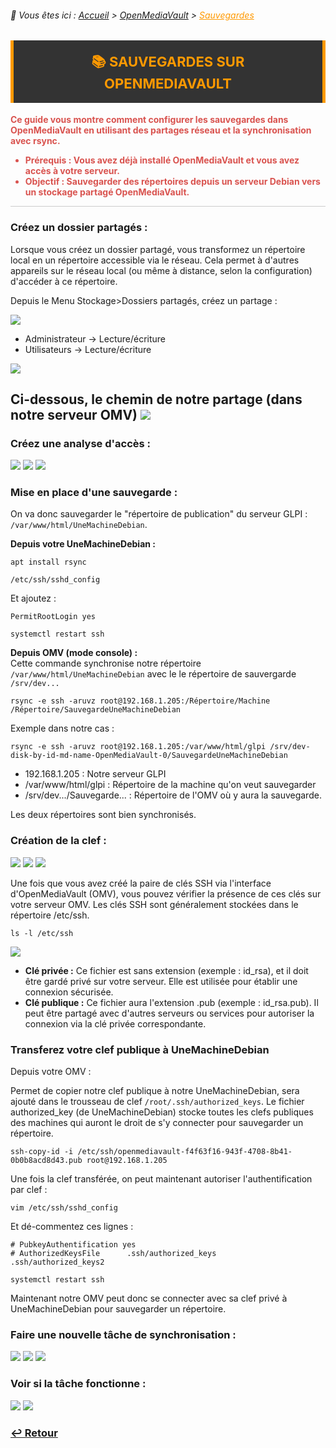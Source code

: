 <link rel="stylesheet" type="text/css" href="../../assets/css/principal-theme.css">

###### 📂 Vous êtes ici : [Accueil](../../index.md) > [OpenMediaVault](../openmediavault/index.md) > <a href="." style="color: #ff9900; text-decoration: underline;">Sauvegardes</a>

<div style="background-color: #333; color: #fff; border-left: 5px solid #ff9900; border-right: 5px solid #ff9900; padding: 18px 22px; margin-bottom: 18px; text-align: center;">
  <strong style="font-size: 22px; color: #ff9900;">📚 SAUVEGARDES SUR OPENMEDIAVAULT</strong>
</div>

<div style="color: #d9534f; font-weight: bold; margin-bottom: 1em;">
  <p>Ce guide vous montre comment configurer les sauvegardes dans OpenMediaVault en utilisant des partages réseau et la synchronisation avec <strong>rsync</strong>.</p>
  <ul>
    <li><strong>Prérequis :</strong> Vous avez déjà installé OpenMediaVault et vous avez accès à votre serveur.</li>
    <li><strong>Objectif :</strong> Sauvegarder des répertoires depuis un serveur Debian vers un stockage partagé OpenMediaVault.</li>
  </ul>
</div>

<hr style="border: 1px solid #ccc; height: 1px; background-color: #ccc; border: none;">


### Créez un dossier partagés : 
Lorsque vous créez un dossier partagé, vous transformez un répertoire local en un répertoire accessible via le réseau. Cela permet à d'autres appareils sur le réseau local (ou même à distance, selon la configuration) d'accéder à ce répertoire.

Depuis le Menu Stockage>Dossiers partagés, créez un partage : 

![](/assets/images/omv-create.png)

- Administrateur -> Lecture/écriture
- Utilisateurs -> Lecture/écriture

![](/assets/images/omv-dossierspartages.png)

Ci-dessous, le chemin de notre partage (dans notre serveur OMV)
![](/assets/images/omv-cheminsave.png)
---

### Créez une analyse d'accès : 

![](/assets/images/omv-analysedaccess.png)
![](/assets/images/omv-analysedaccess2.png)
![](/assets/images/omv-analysedaccess3.png)

### Mise en place d'une sauvegarde : 

On va donc sauvegarder le "répertoire de publication" du serveur GLPI : `/var/www/html/UneMachineDebian`.

**Depuis votre UneMachineDebian :**
```
apt install rsync
```

```
/etc/ssh/sshd_config
``` 
Et ajoutez :
```
PermitRootLogin yes
```
```
systemctl restart ssh
```

**Depuis OMV (mode console) :**  
Cette commande synchronise notre répertoire `/var/www/html/UneMachineDebian` avec le le répertoire de sauvergarde `/srv/dev...`

```
rsync -e ssh -aruvz root@192.168.1.205:/Répertoire/Machine /Répertoire/SauvegardeUneMachineDebian
```

Exemple dans notre cas :

```
rsync -e ssh -aruvz root@192.168.1.205:/var/www/html/glpi /srv/dev-disk-by-id-md-name-OpenMediaVault-0/SauvegardeUneMachineDebian
```
- 192.168.1.205 : Notre serveur GLPI
- /var/www/html/glpi : Répertoire de la machine qu'on veut sauvegarder
- /srv/dev.../Sauvegarde... : Répertoire de l'OMV où y aura la sauvegarde.


Les deux répertoires sont bien synchronisés.

### Création de la clef :

![](/assets/images/omv-clef.png)
![](/assets/images/omv-clef2.png)
![](/assets/images/omv-clef3.png)

Une fois que vous avez créé la paire de clés SSH via l'interface d'OpenMediaVault (OMV), vous pouvez vérifier la présence de ces clés sur votre serveur OMV. Les clés SSH sont généralement stockées dans le répertoire /etc/ssh.

```
ls -l /etc/ssh
```
![](/assets/images/omv-clefrsa.png)
- **Clé privée :** Ce fichier est sans extension (exemple : id_rsa), et il doit être gardé privé sur votre serveur. Elle est utilisée pour établir une connexion sécurisée.
- **Clé publique :** Ce fichier aura l'extension .pub (exemple : id_rsa.pub). Il peut être partagé avec d'autres serveurs ou services pour autoriser la connexion via la clé privée correspondante.

### Transferez votre clef publique à UneMachineDebian

Depuis votre OMV :

Permet de copier notre clef publique à notre UneMachineDebian, sera ajouté dans le trousseau de clef `/root/.ssh/authorized_keys`.
Le fichier authorized_key (de UneMachineDebian) stocke toutes les clefs publiques des machines qui auront le droit de s'y connecter pour sauvegarder un répertoire.
```
ssh-copy-id -i /etc/ssh/openmediavault-f4f63f16-943f-4708-8b41-0b0b8acd8d43.pub root@192.168.1.205
```

Une fois la clef transférée, on peut maintenant autoriser l'authentification par clef :

```
vim /etc/ssh/sshd_config
```
Et dé-commentez ces lignes :
```
# PubkeyAuthentification yes
# AuthorizedKeysFile      .ssh/authorized_keys    .ssh/authorized_keys2
```
```
systemctl restart ssh
```
Maintenant notre OMV peut donc se connecter avec sa clef privé à UneMachineDebian pour sauvegarder un répertoire.

### Faire une nouvelle tâche de synchronisation :

![](/assets/images/omv-tache.png)
![](/assets/images/omv-rsync2.png)
![](/assets/images/omv-rsync3.png)

### Voir si la tâche fonctionne : 
![](/assets/images/omv-rsync4.png)
![](/assets/images/omv-rsync5.png)

### **[↩️ Retour](../openmediavault-debian/index.md)**